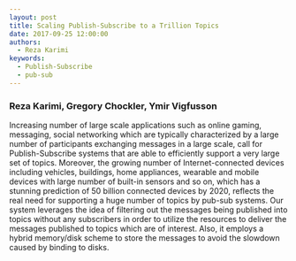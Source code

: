 ```yaml
---
layout: post
title: Scaling Publish-Subscribe to a Trillion Topics
date: 2017-09-25 12:00:00
authors:
  - Reza Karimi
keywords:
  - Publish-Subscribe
  - pub-sub
---
```


### Reza Karimi, Gregory Chockler, Ymir Vigfusson

Increasing number of large scale applications such as online gaming, messaging, social networking which are typically characterized by a large number of participants exchanging messages in a large scale, call for Publish-Subscribe systems that are able to efficiently support a very large set of topics.
 Moreover, the growing number of Internet-connected devices including vehicles,  buildings, home appliances, wearable and mobile devices with large number of built-in sensors and so on, which has a stunning prediction of 50 billion connected devices by 2020, reflects the real need for supporting a huge number of topics by pub-sub systems.
Our system leverages the idea of filtering out the messages being published into topics without any subscribers in order to utilize the resources to deliver the messages published to topics which are of interest. Also, it employs a hybrid memory/disk scheme to store the messages to avoid the slowdown caused by binding to disks. 

 
